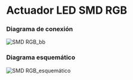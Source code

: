 # Actuador LED SMD RGB
### Diagrama de conexión
![SMD RGB_bb](https://user-images.githubusercontent.com/70409607/223869889-b630ff8b-abee-4c54-985d-0566a2a37f5e.png)
### Diagrama esquemático
![SMD RGB_esquemático](https://user-images.githubusercontent.com/70409607/223869963-e1ac1df5-279c-4c65-a6e7-1f6a333d2f91.png)
